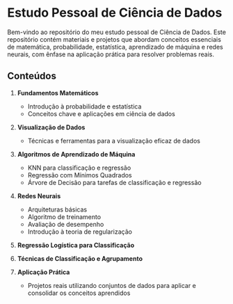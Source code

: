 # Estudo Pessoal de Ciência de Dados

Bem-vindo ao repositório do meu estudo pessoal de Ciência de Dados. Este repositório contém materiais e projetos que abordam conceitos essenciais de matemática, probabilidade, estatística, aprendizado de máquina e redes neurais, com ênfase na aplicação prática para resolver problemas reais.

## Conteúdos

1. **Fundamentos Matemáticos**
   - Introdução à probabilidade e estatística
   - Conceitos chave e aplicações em ciência de dados

2. **Visualização de Dados**
   - Técnicas e ferramentas para a visualização eficaz de dados

3. **Algoritmos de Aprendizado de Máquina**
   - KNN para classificação e regressão
   - Regressão com Mínimos Quadrados
   - Árvore de Decisão para tarefas de classificação e regressão

4. **Redes Neurais**
   - Arquiteturas básicas
   - Algoritmo de treinamento
   - Avaliação de desempenho
   - Introdução à teoria de regularização

5. **Regressão Logística para Classificação**

6. **Técnicas de Classificação e Agrupamento**

7. **Aplicação Prática**
   - Projetos reais utilizando conjuntos de dados para aplicar e consolidar os conceitos aprendidos

